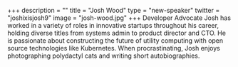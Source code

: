 +++
description = ""
title = "Josh Wood"
type = "new-speaker"
twitter = "joshixisjosh9"
image = "josh-wood.jpg"
+++
Developer Advocate
Josh has worked in a variety of roles in innovative startups throughout his career, holding diverse titles from systems admin to product director and CTO. He is passionate about constructing the future of utility computing with open source technologies like Kubernetes. When procrastinating, Josh enjoys photographing polydactyl cats and writing short autobiographies.